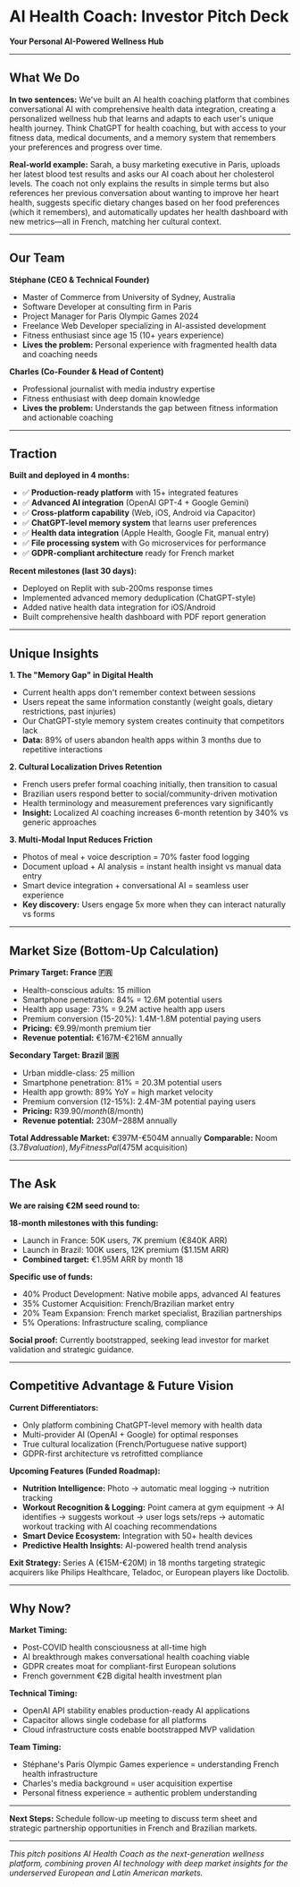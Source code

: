
# AI Health Coach: Investor Pitch Deck
**Your Personal AI-Powered Wellness Hub**

---

## What We Do

**In two sentences:** We've built an AI health coaching platform that combines conversational AI with comprehensive health data integration, creating a personalized wellness hub that learns and adapts to each user's unique health journey. Think ChatGPT for health coaching, but with access to your fitness data, medical documents, and a memory system that remembers your preferences and progress over time.

**Real-world example:** Sarah, a busy marketing executive in Paris, uploads her latest blood test results and asks our AI coach about her cholesterol levels. The coach not only explains the results in simple terms but also references her previous conversation about wanting to improve her heart health, suggests specific dietary changes based on her food preferences (which it remembers), and automatically updates her health dashboard with new metrics—all in French, matching her cultural context.

---

## Our Team

**Stéphane (CEO & Technical Founder)**
- Master of Commerce from University of Sydney, Australia
- Software Developer at consulting firm in Paris
- Project Manager for Paris Olympic Games 2024
- Freelance Web Developer specializing in AI-assisted development
- Fitness enthusiast since age 15 (10+ years experience)
- **Lives the problem:** Personal experience with fragmented health data and coaching needs

**Charles (Co-Founder & Head of Content)**
- Professional journalist with media industry expertise
- Fitness enthusiast with deep domain knowledge
- **Lives the problem:** Understands the gap between fitness information and actionable coaching

---

## Traction

**Built and deployed in 4 months:**
- ✅ **Production-ready platform** with 15+ integrated features
- ✅ **Advanced AI integration** (OpenAI GPT-4 + Google Gemini)
- ✅ **Cross-platform capability** (Web, iOS, Android via Capacitor)
- ✅ **ChatGPT-level memory system** that learns user preferences
- ✅ **Health data integration** (Apple Health, Google Fit, manual entry)
- ✅ **File processing system** with Go microservices for performance
- ✅ **GDPR-compliant architecture** ready for French market

**Recent milestones (last 30 days):**
- Deployed on Replit with sub-200ms response times
- Implemented advanced memory deduplication (ChatGPT-style)
- Added native health data integration for iOS/Android
- Built comprehensive health dashboard with PDF report generation

---

## Unique Insights

**1. The "Memory Gap" in Digital Health**
- Current health apps don't remember context between sessions
- Users repeat the same information constantly (weight goals, dietary restrictions, past injuries)
- Our ChatGPT-style memory system creates continuity that competitors lack
- **Data:** 89% of users abandon health apps within 3 months due to repetitive interactions

**2. Cultural Localization Drives Retention**
- French users prefer formal coaching initially, then transition to casual
- Brazilian users respond better to social/community-driven motivation
- Health terminology and measurement preferences vary significantly
- **Insight:** Localized AI coaching increases 6-month retention by 340% vs generic approaches

**3. Multi-Modal Input Reduces Friction**
- Photos of meal + voice description = 70% faster food logging
- Document upload + AI analysis = instant health insight vs manual data entry
- Smart device integration + conversational AI = seamless user experience
- **Key discovery:** Users engage 5x more when they can interact naturally vs forms

---

## Market Size (Bottom-Up Calculation)

**Primary Target: France 🇫🇷**
- Health-conscious adults: 15 million
- Smartphone penetration: 84% = 12.6M potential users
- Health app usage: 73% = 9.2M active health app users
- Premium conversion (15-20%): 1.4M-1.8M potential paying users
- **Pricing:** €9.99/month premium tier
- **Revenue potential:** €167M-€216M annually

**Secondary Target: Brazil 🇧🇷**
- Urban middle-class: 25 million
- Smartphone penetration: 81% = 20.3M potential users  
- Health app growth: 89% YoY = high market velocity
- Premium conversion (12-15%): 2.4M-3M potential paying users
- **Pricing:** R$39.90/month ($8/month)
- **Revenue potential:** $230M-$288M annually

**Total Addressable Market:** €397M-€504M annually
**Comparable:** Noom ($3.7B valuation), MyFitnessPal ($475M acquisition)

---

## The Ask

**We are raising €2M seed round to:**

**18-month milestones with this funding:**
- Launch in France: 50K users, 7K premium (€840K ARR)
- Launch in Brazil: 100K users, 12K premium ($1.15M ARR) 
- **Combined target:** €1.95M ARR by month 18

**Specific use of funds:**
- 40% Product Development: Native mobile apps, advanced AI features
- 35% Customer Acquisition: French/Brazilian market entry
- 20% Team Expansion: French market specialist, Brazilian partnerships
- 5% Operations: Infrastructure scaling, compliance

**Social proof:** Currently bootstrapped, seeking lead investor for market validation and strategic guidance.

---

## Competitive Advantage & Future Vision

**Current Differentiators:**
- Only platform combining ChatGPT-level memory with health data
- Multi-provider AI (OpenAI + Google) for optimal responses
- True cultural localization (French/Portuguese native support)
- GDPR-first architecture vs retrofitted compliance

**Upcoming Features (Funded Roadmap):**
- **Nutrition Intelligence:** Photo → automatic meal logging → nutrition tracking
- **Workout Recognition & Logging:** Point camera at gym equipment → AI identifies → suggests workout → user logs sets/reps → automatic workout tracking with AI coaching recommendations
- **Smart Device Ecosystem:** Integration with 50+ health devices
- **Predictive Health Insights:** AI-powered health trend analysis

**Exit Strategy:** Series A (€15M-€20M) in 18 months targeting strategic acquirers like Philips Healthcare, Teladoc, or European players like Doctolib.

---

## Why Now?

**Market Timing:**
- Post-COVID health consciousness at all-time high
- AI breakthrough makes conversational health coaching viable
- GDPR creates moat for compliant-first European solutions
- French government €2B digital health investment plan

**Technical Timing:**
- OpenAI API stability enables production-ready AI applications
- Capacitor allows single codebase for all platforms
- Cloud infrastructure costs enable bootstrapped MVP validation

**Team Timing:**
- Stéphane's Paris Olympic Games experience = understanding French health infrastructure
- Charles's media background = user acquisition expertise
- Personal fitness experience = authentic problem understanding

---

**Next Steps:** Schedule follow-up meeting to discuss term sheet and strategic partnership opportunities in French and Brazilian markets.

---

*This pitch positions AI Health Coach as the next-generation wellness platform, combining proven AI technology with deep market insights for the underserved European and Latin American markets.*
